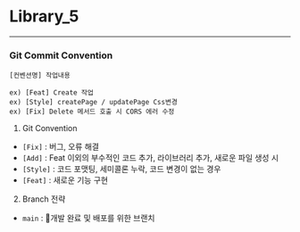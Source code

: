 # Library_5

---
### Git Commit Convention
```
[컨벤션명] 작업내용

ex) [Feat] Create 작업
ex) [Style] createPage / updatePage Css변경
ex) [Fix] Delete 메서드 호출 시 CORS 에러 수정
```
1. Git Convention
  - `[Fix]` : 버그, 오류 해결
  - `[Add]` : Feat 이외의 부수적인 코드 추가, 라이브러리 추가, 새로운 파일 생성 시
  - `[Style]` : 코드 포맷팅, 세미콜론 누락, 코드 변경이 없는 경우
  - `[Feat]` : 새로운 기능 구현

2. Branch 전략
  - `main` : 개발 완료 및 배포를 위한 브랜치
